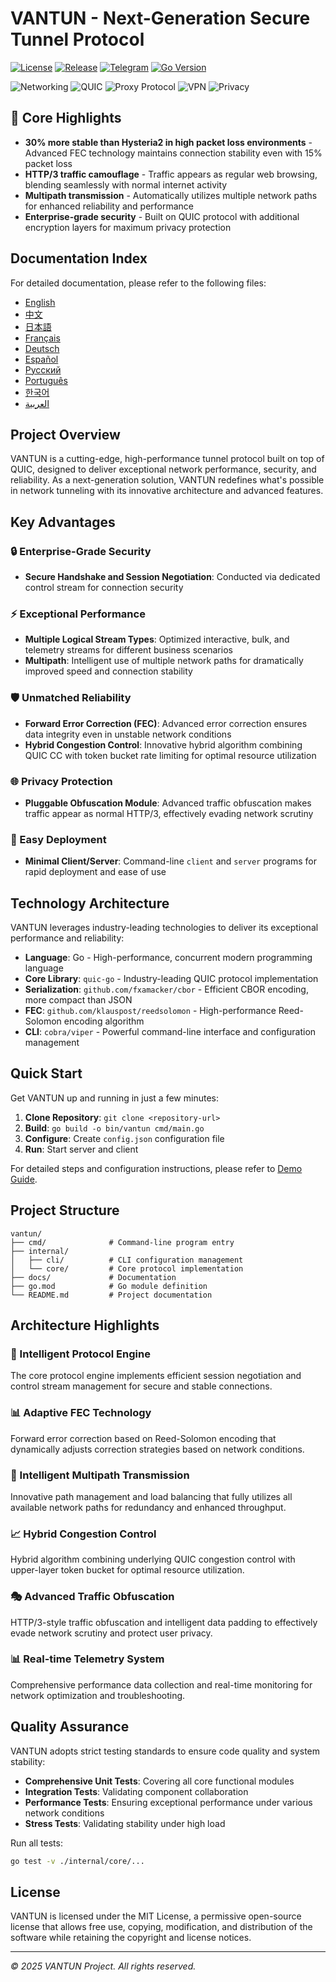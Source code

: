 # VANTUN - Next-Generation Secure Tunnel Protocol

[![License](https://img.shields.io/badge/license-MIT-blue)](LICENSE)
[![Release](https://img.shields.io/github/v/release/tungoldshou/vantun)](https://github.com/tungoldshou/vantun/releases)
[![Telegram](https://img.shields.io/badge/telegram-vantun01-blue?logo=telegram)](https://t.me/vantun01)
[![Go Version](https://img.shields.io/badge/go-1.22-blue)](https://golang.org/)

![Networking](https://img.shields.io/badge/tag-networking-blue)
![QUIC](https://img.shields.io/badge/tag-quic-green)
![Proxy Protocol](https://img.shields.io/badge/tag-proxy--protocol-orange)
![VPN](https://img.shields.io/badge/tag-vpn-purple)
![Privacy](https://img.shields.io/badge/tag-privacy-red)

## 🌟 Core Highlights

- **30% more stable than Hysteria2 in high packet loss environments** - Advanced FEC technology maintains connection stability even with 15% packet loss
- **HTTP/3 traffic camouflage** - Traffic appears as regular web browsing, blending seamlessly with normal internet activity
- **Multipath transmission** - Automatically utilizes multiple network paths for enhanced reliability and performance
- **Enterprise-grade security** - Built on QUIC protocol with additional encryption layers for maximum privacy protection

## Documentation Index

For detailed documentation, please refer to the following files:

- [English](docs/README_en.md)
- [中文](docs/README_zh.md)
- [日本語](docs/README_ja.md)
- [Français](docs/README_fr.md)
- [Deutsch](docs/README_de.md)
- [Español](docs/README_es.md)
- [Русский](docs/README_ru.md)
- [Português](docs/README_pt.md)
- [한국어](docs/README_ko.md)
- [العربية](docs/README_ar.md)

## Project Overview

VANTUN is a cutting-edge, high-performance tunnel protocol built on top of QUIC, designed to deliver exceptional network performance, security, and reliability. As a next-generation solution, VANTUN redefines what's possible in network tunneling with its innovative architecture and advanced features.

## Key Advantages

### 🔒 Enterprise-Grade Security
- **Secure Handshake and Session Negotiation**: Conducted via dedicated control stream for connection security

### ⚡ Exceptional Performance
- **Multiple Logical Stream Types**: Optimized interactive, bulk, and telemetry streams for different business scenarios
- **Multipath**: Intelligent use of multiple network paths for dramatically improved speed and connection stability

### 🛡️ Unmatched Reliability
- **Forward Error Correction (FEC)**: Advanced error correction ensures data integrity even in unstable network conditions
- **Hybrid Congestion Control**: Innovative hybrid algorithm combining QUIC CC with token bucket rate limiting for optimal resource utilization

### 🌐 Privacy Protection
- **Pluggable Obfuscation Module**: Advanced traffic obfuscation makes traffic appear as normal HTTP/3, effectively evading network scrutiny

### 🚀 Easy Deployment
- **Minimal Client/Server**: Command-line `client` and `server` programs for rapid deployment and ease of use

## Technology Architecture

VANTUN leverages industry-leading technologies to deliver its exceptional performance and reliability:

- **Language**: Go - High-performance, concurrent modern programming language
- **Core Library**: `quic-go` - Industry-leading QUIC protocol implementation
- **Serialization**: `github.com/fxamacker/cbor` - Efficient CBOR encoding, more compact than JSON
- **FEC**: `github.com/klauspost/reedsolomon` - High-performance Reed-Solomon encoding algorithm
- **CLI**: `cobra/viper` - Powerful command-line interface and configuration management

## Quick Start

Get VANTUN up and running in just a few minutes:

1. **Clone Repository**: `git clone <repository-url>`
2. **Build**: `go build -o bin/vantun cmd/main.go`
3. **Configure**: Create `config.json` configuration file
4. **Run**: Start server and client

For detailed steps and configuration instructions, please refer to [Demo Guide](docs/DEMOGUIDE_en.md).

## Project Structure

```
vantun/
├── cmd/              # Command-line program entry
├── internal/
│   ├── cli/          # CLI configuration management
│   └── core/         # Core protocol implementation
├── docs/             # Documentation
├── go.mod            # Go module definition
└── README.md         # Project documentation
```

## Architecture Highlights

### 🔧 Intelligent Protocol Engine
The core protocol engine implements efficient session negotiation and control stream management for secure and stable connections.

### 📊 Adaptive FEC Technology
Forward error correction based on Reed-Solomon encoding that dynamically adjusts correction strategies based on network conditions.

### 🔄 Intelligent Multipath Transmission
Innovative path management and load balancing that fully utilizes all available network paths for redundancy and enhanced throughput.

### 📈 Hybrid Congestion Control
Hybrid algorithm combining underlying QUIC congestion control with upper-layer token bucket for optimal resource utilization.

### 🎭 Advanced Traffic Obfuscation
HTTP/3-style traffic obfuscation and intelligent data padding to effectively evade network scrutiny and protect user privacy.

### 📊 Real-time Telemetry System
Comprehensive performance data collection and real-time monitoring for network optimization and troubleshooting.

## Quality Assurance

VANTUN adopts strict testing standards to ensure code quality and system stability:

- **Comprehensive Unit Tests**: Covering all core functional modules
- **Integration Tests**: Validating component collaboration
- **Performance Tests**: Ensuring exceptional performance under various network conditions
- **Stress Tests**: Validating stability under high load

Run all tests:

```bash
go test -v ./internal/core/...
```

## License

VANTUN is licensed under the MIT License, a permissive open-source license that allows free use, copying, modification, and distribution of the software while retaining the copyright and license notices.

---

*© 2025 VANTUN Project. All rights reserved.*